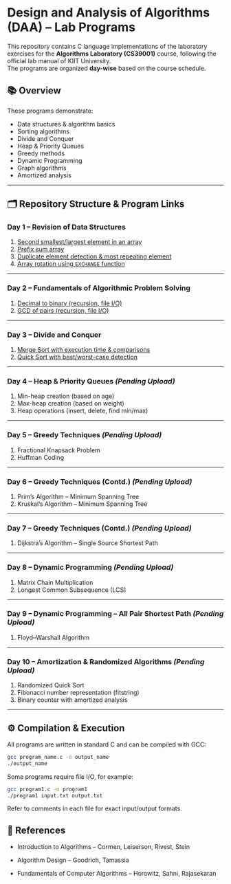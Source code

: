 # Design and Analysis of Algorithms (DAA) – Lab Programs

This repository contains C language implementations of the laboratory exercises for the **Algorithms Laboratory (CS39001)** course, following the official lab manual of KIIT University.  
The programs are organized **day-wise** based on the course schedule.

## 📚 Overview
These programs demonstrate:
- Data structures & algorithm basics
- Sorting algorithms
- Divide and Conquer
- Heap & Priority Queues
- Greedy methods
- Dynamic Programming
- Graph algorithms
- Amortized analysis

---

## 🗂 Repository Structure & Program Links

### **Day 1** – Revision of Data Structures
1. [Second smallest/largest element in an array](https://github.com/tarunkrjaiswal/DAA/blob/main/Day%201/program1.c)  
2. [Prefix sum array](https://github.com/tarunkrjaiswal/DAA/blob/main/Day%201/program2.c)  
3. [Duplicate element detection & most repeating element](https://github.com/tarunkrjaiswal/DAA/blob/main/Day%201/program3.c)  
4. [Array rotation using `EXCHANGE` function](https://github.com/tarunkrjaiswal/DAA/blob/main/Day%201/program4.c)  

---

### **Day 2** – Fundamentals of Algorithmic Problem Solving
1. [Decimal to binary (recursion, file I/O)](https://github.com/tarunkrjaiswal/DAA/blob/main/Day%202/program1.c)  
2. [GCD of pairs (recursion, file I/O)](https://github.com/tarunkrjaiswal/DAA/blob/main/Day%202/program2.c)  


---

### **Day 3** – Divide and Conquer
1. [Merge Sort with execution time & comparisons](https://github.com/tarunkrjaiswal/DAA/blob/main/Day%203/program1.c)  
2. [Quick Sort with best/worst-case detection](https://github.com/tarunkrjaiswal/DAA/blob/main/Day%203/program2.c)  

---

### **Day 4** – Heap & Priority Queues *(Pending Upload)*
1. Min-heap creation (based on age)  
2. Max-heap creation (based on weight)  
3. Heap operations (insert, delete, find min/max)

---

### **Day 5** – Greedy Techniques *(Pending Upload)*
1. Fractional Knapsack Problem  
2. Huffman Coding

---

### **Day 6** – Greedy Techniques (Contd.) *(Pending Upload)*
1. Prim’s Algorithm – Minimum Spanning Tree  
2. Kruskal’s Algorithm – Minimum Spanning Tree

---

### **Day 7** – Greedy Techniques (Contd.) *(Pending Upload)*
1. Dijkstra’s Algorithm – Single Source Shortest Path

---

### **Day 8** – Dynamic Programming *(Pending Upload)*
1. Matrix Chain Multiplication  
2. Longest Common Subsequence (LCS)

---

### **Day 9** – Dynamic Programming – All Pair Shortest Path *(Pending Upload)*
1. Floyd–Warshall Algorithm

---

### **Day 10** – Amortization & Randomized Algorithms *(Pending Upload)*
1. Randomized Quick Sort  
2. Fibonacci number representation (fitstring)  
3. Binary counter with amortized analysis

---

## ⚙️ Compilation & Execution
All programs are written in standard C and can be compiled with GCC:
```bash
gcc program_name.c -o output_name
./output_name
```
Some programs require file I/O, for example:
```bash
gcc program1.c -o program1
./program1 input.txt output.txt
```
Refer to comments in each file for exact input/output formats.


## 📖 References
- Introduction to Algorithms – Cormen, Leiserson, Rivest, Stein

- Algorithm Design – Goodrich, Tamassia

- Fundamentals of Computer Algorithms – Horowitz, Sahni, Rajasekaran
